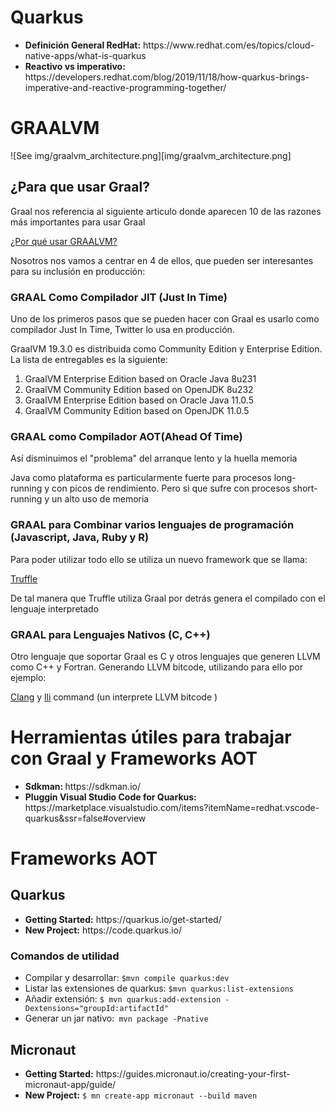 # Quarkus

<ul>
<li><b>Definición General RedHat:</b> https://www.redhat.com/es/topics/cloud-native-apps/what-is-quarkus</li>
<li><b>Reactivo vs imperativo:</b> https://developers.redhat.com/blog/2019/11/18/how-quarkus-brings-imperative-and-reactive-programming-together/</li>
</ul>

# GRAALVM

![See img/graalvm_architecture.png][img/graalvm_architecture.png]

## ¿Para que usar Graal?

<p> Graal nos referencia al siguiente articulo donde aparecen 10 de las razones más importantes para usar Graal</p>

[¿Por qué usar GRAALVM?](https://medium.com/graalvm/graalvm-ten-things-12d9111f307d)

<p>Nosotros nos vamos a centrar en 4 de ellos, que pueden ser interesantes para su inclusión en producción:</p>

### GRAAL Como Compilador JIT (Just In Time)

<p>Uno de los primeros pasos que se pueden hacer con Graal es usarlo como compilador Just In Time, Twitter lo usa en producción.</p>

<p>GraalVM 19.3.0 es distribuida como Community Edition y Enterprise Edition. La lista de entregables es la siguiente:</p>

<ol>
<li>GraalVM Enterprise Edition based on Oracle Java 8u231</li>
<li>GraalVM Community Edition based on OpenJDK 8u232</li>
<li>GraalVM Enterprise Edition based on Oracle Java 11.0.5</li>
<li>GraalVM Community Edition based on OpenJDK 11.0.5</li>
</ol>

### GRAAL como Compilador AOT(Ahead Of Time)

<p>Así disminuimos el "problema" del arranque lento y la huella memoria</p>

<p>Java como plataforma es particularmente fuerte para procesos long-running y con picos de rendimiento. Pero si que sufre con procesos short-running y un alto uso de memoria </p>

### GRAAL para Combinar varios lenguajes de programación (Javascript, Java, Ruby y R)

<p>Para poder utilizar todo ello se utiliza un nuevo framework que se llama:</p>

[Truffle](https://github.com/oracle/graal/tree/master/truffle)

<p>De tal manera que Truffle utiliza Graal por detrás genera el compilado con el lenguaje interpretado</p>

### GRAAL para Lenguajes Nativos (C, C++)

<p>Otro lenguaje que soportar Graal es C y otros lenguajes que generen LLVM como C++ y Fortran. Generando LLVM bitcode, utilizando para ello por ejemplo:

[Clang](https://clang.llvm.org/) y [lli](https://releases.llvm.org/1.0/docs/CommandGuide/lli.html) command (un interprete LLVM bitcode )</p>

# Herramientas útiles para trabajar con Graal y Frameworks AOT

<ul>
<li><b>Sdkman: </b>https://sdkman.io/</li>
<li><b>Pluggin Visual Studio Code for Quarkus: </b>https://marketplace.visualstudio.com/items?itemName=redhat.vscode-quarkus&ssr=false#overview</li>
</ul>

# Frameworks AOT

## Quarkus

<ul>
<li><b>Getting Started:</b> https://quarkus.io/get-started/</li>
<li><b>New Project:</b> https://code.quarkus.io/</li>
</ul>

### Comandos de utilidad

<ul>
<li>Compilar y desarrollar: <code>$mvn compile quarkus:dev</code></li>
<li>Listar las extensiones de quarkus: <code>$mvn quarkus:list-extensions</code></li>
<li>Añadir extensión: <code>$ mvn quarkus:add-extension -Dextensions="groupId:artifactId"</code></li>
<li>Generar un jar nativo:<code> mvn package -Pnative</code>

</ul>

## Micronaut

<ul>
<li>
<b>Getting Started:</b> https://guides.micronaut.io/creating-your-first-micronaut-app/guide/</li>
<li><b>New Project:</b>  <code>$ mn create-app micronaut --build maven</code></li>
</ul>
